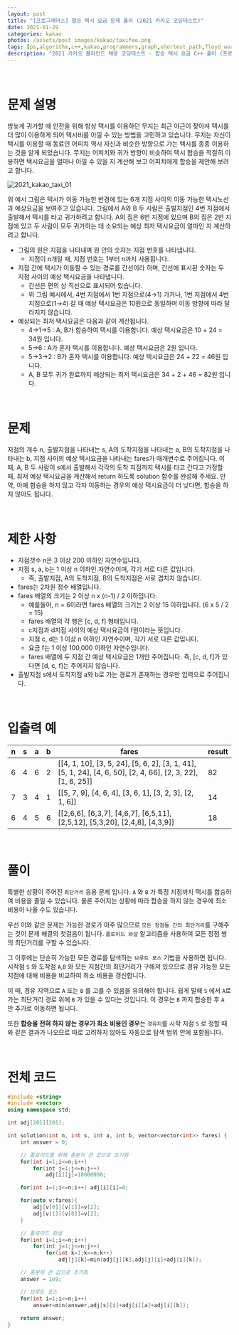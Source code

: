 ```yaml
---
layout: post
title: "[프로그래머스] 합승 택시 요금 문제 풀이 (2021 카카오 코딩테스트)"
date: 2021-01-29
categories: kakao
photos: /assets/post_images/kakao/taxifee.png
tags: [ps,algorithm,c++,kakao,programmers,graph,shortest_path,floyd_warshall,bruteforce]
description: "2021 카카오 블라인드 채용 코딩테스트 - 합승 택시 요금 C++ 풀이 (프로그래머스)"
---
```


<br>

# 문제 설명

밤늦게 귀가할 때 안전을 위해 항상 택시를 이용하던 무지는 최근 야근이 잦아져 택시를 더 많이 이용하게 되어 택시비를 아낄 수 있는 방법을 고민하고 있습니다. 무지는 자신이 택시를 이용할 때 동료인 어피치 역시 자신과 비슷한 방향으로 가는 택시를 종종 이용하는 것을 알게 되었습니다. 무지는 어피치와 귀가 방향이 비슷하여 택시 합승을 적절히 이용하면 택시요금을 얼마나 아낄 수 있을 지 계산해 보고 어피치에게 합승을 제안해 보려고 합니다.

![2021_kakao_taxi_01](https://grepp-programmers.s3.ap-northeast-2.amazonaws.com/files/production/715ff493-d1a0-44d8-9273-a785280b3f1e/2021_kakao_taxi_01.png)

위 예시 그림은 택시가 이동 가능한 반경에 있는 6개 지점 사이의 이동 가능한 택시노선과 예상요금을 보여주고 있습니다.
그림에서 A와 B 두 사람은 출발지점인 4번 지점에서 출발해서 택시를 타고 귀가하려고 합니다. A의 집은 6번 지점에 있으며 B의 집은 2번 지점에 있고 두 사람이 모두 귀가하는 데 소요되는 예상 최저 택시요금이 얼마인 지 계산하려고 합니다.

- 그림의 원은 지점을 나타내며 원 안의 숫자는 지점 번호를 나타냅니다.
  - 지점이 n개일 때, 지점 번호는 1부터 n까지 사용됩니다.
- 지점 간에 택시가 이동할 수 있는 경로를 간선이라 하며, 간선에 표시된 숫자는 두 지점 사이의 예상 택시요금을 나타냅니다.
  - 간선은 편의 상 직선으로 표시되어 있습니다.
  - 위 그림 예시에서, 4번 지점에서 1번 지점으로(4→1) 가거나, 1번 지점에서 4번 지점으로(1→4) 갈 때 예상 택시요금은 10원으로 동일하며 이동 방향에 따라 달라지지 않습니다.
- 예상되는 최저 택시요금은 다음과 같이 계산됩니다.
    - 4→1→5 : A, B가 합승하여 택시를 이용합니다. 예상 택시요금은 10 + 24 = 34원 입니다.
    - 5→6 : A가 혼자 택시를 이용합니다. 예상 택시요금은 2원 입니다.
    - 5→3→2 : B가 혼자 택시를 이용합니다. 예상 택시요금은 24 + 22 = 46원 입니다.
    - A, B 모두 귀가 완료까지 예상되는 최저 택시요금은 34 + 2 + 46 = 82원 입니다.

<br>

# 문제

지점의 개수 n, 출발지점을 나타내는 s, A의 도착지점을 나타내는 a, B의 도착지점을 나타내는 b, 지점 사이의 예상 택시요금을 나타내는 fares가 매개변수로 주어집니다. 이때, A, B 두 사람이 s에서 출발해서 각각의 도착 지점까지 택시를 타고 간다고 가정할 때, 최저 예상 택시요금을 계산해서 return 하도록 solution 함수를 완성해 주세요.
만약, 아예 합승을 하지 않고 각자 이동하는 경우의 예상 택시요금이 더 낮다면, 합승을 하지 않아도 됩니다.

<br>

# 제한 사항

- 지점갯수 n은 3 이상 200 이하인 자연수입니다.
- 지점 s, a, b는 1 이상 n 이하인 자연수이며, 각기 서로 다른 값입니다.
  - 즉, 출발지점, A의 도착지점, B의 도착지점은 서로 겹치지 않습니다.
- fares는 2차원 정수 배열입니다.
- fares 배열의 크기는 2 이상 n x (n-1) / 2 이하입니다.
  - 예를들어, n = 6이라면 fares 배열의 크기는 2 이상 15 이하입니다. (6 x 5 / 2 = 15)
  - fares 배열의 각 행은 [c, d, f] 형태입니다.
  - c지점과 d지점 사이의 예상 택시요금이 f원이라는 뜻입니다.
  - 지점 c, d는 1 이상 n 이하인 자연수이며, 각기 서로 다른 값입니다.
  - 요금 f는 1 이상 100,000 이하인 자연수입니다.
  - fares 배열에 두 지점 간 예상 택시요금은 1개만 주어집니다. 즉, [c, d, f]가 있다면 [d, c, f]는 주어지지 않습니다.
- 출발지점 s에서 도착지점 a와 b로 가는 경로가 존재하는 경우만 입력으로 주어집니다.

<br>

# 입출력 예

n|s|a|b|fares|result
---|---|---|---|---|---
6|4|6|2|[[4, 1, 10], [3, 5, 24], [5, 6, 2], [3, 1, 41], [5, 1, 24], [4, 6, 50], [2, 4, 66], [2, 3, 22], [1, 6, 25]]|82
7|3|4|1|[[5, 7, 9], [4, 6, 4], [3, 6, 1], [3, 2, 3], [2, 1, 6]]|14
6|4|5|6|[[2,6,6], [6,3,7], [4,6,7], [6,5,11], [2,5,12], [5,3,20], [2,4,8], [4,3,9]]|18

<br>

# 풀이

특별한 상황이 주어진 `최단거리` 응용 문제 입니다. `A` 와 `B` 가 특정 지점까지 택시를 합승하여 비용을 줄일 수 있습니다. 물론 주어지는 상황에 따라 합승을 하지 않는 경우에 최소 비용이 나올 수도 있습니다.

우선 이와 같은 문제는 가능한 경로가 아주 많으므로 `모든 정점들 간의 최단거리`를 구해주는 것이 문제 해결의 첫걸음이 됩니다. `플로이드 와샬` 알고리즘을 사용하여 모든 정점 쌍의 최단거리를 구할 수 있습니다.

그 이후에는 단순히 가능한 모든 경로를 탐색하는 `브루트 포스` 기법을 사용하면 됩니다. 시작점 `S` 와 도착점 `A`,`B` 와 모든 지점간의 최단거리가 구해져 있으므로 경유 가능한 모든 지점에 대해 비용을 비교하여 최소 비용을 갱신합니다.

이 때, 경유 지역으로 `A` 또는 `B` 를 고를 수 있음을 유의해야 합니다. 쉽게 말해 `S` 에서 `A`로 가는 최단거리 경로 위에 `B` 가 있을 수 있다는 것입니다. 이 경우는 `B` 까지 합승한 후 `A` 만 추가로 이동하면 됩니다.

또한 **합승을 전혀 하지 않는 경우가 최소 비용인 경우**는 `경유지`를 시작 지점 `S` 로 정할 때와 같은 결과가 나오므로 따로 고려하지 않아도 자동으로 탐색 범위 안에 포함됩니다.

<br>

# 전체 코드

```c++
#include <string>
#include <vector>
using namespace std;

int adj[201][201];

int solution(int n, int s, int a, int b, vector<vector<int>> fares) {
    int answer = 0;

    // 플로이드를 위해 충분히 큰 값으로 초기화
	for(int i=1;i<=n;i++)
		for(int j=1;j<=n;j++)
			adj[i][j]=10000000;

	for(int i=1;i<=n;i++) adj[i][i]=0;

	for(auto v:fares){
		adj[v[0]][v[1]]=v[2];
		adj[v[1]][v[0]]=v[2];
	}

    // 플로이드 와샬
	for(int i=1;i<=n;i++)
		for(int j=1;j<=n;j++)
			for(int k=1;k<=n;k++)
				adj[j][k]=min(adj[j][k],adj[j][i]+adj[i][k]);

    // 충분히 큰 값으로 초기화
	answer = 1e9;

    // 브루트 포스
	for(int i=1;i<=n;i++)
		answer=min(answer,adj[s][i]+adj[i][a]+adj[i][b]);
	
    return answer;
}
```
